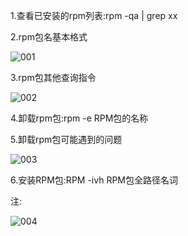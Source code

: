 1.查看已安装的rpm列表:rpm -qa | grep xx

2.rpm包名基本格式

![001](D:\Linux_Notes\Linux基本介绍\Linux的RPM和YUM\001.png)

3.rpm包其他查询指令

![002](D:\Linux_Notes\Linux基本介绍\Linux的RPM和YUM\002.png)

4.卸载rpm包:rpm -e RPM包的名称

5.卸载rpm包可能遇到的问题

![003](D:\Linux_Notes\Linux基本介绍\Linux的RPM和YUM\003.png)

6.安装RPM包:RPM -ivh RPM包全路径名词

注:

![004](D:\Linux_Notes\Linux基本介绍\Linux的RPM和YUM\004.png)